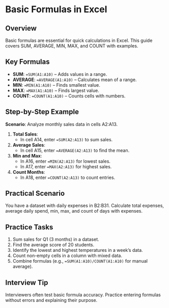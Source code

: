 # Basic Formulas in Excel

## Overview
Basic formulas are essential for quick calculations in Excel. This guide covers SUM, AVERAGE, MIN, MAX, and COUNT with examples.

## Key Formulas
- **SUM**: `=SUM(A1:A10)` – Adds values in a range.
- **AVERAGE**: `=AVERAGE(A1:A10)` – Calculates mean of a range.
- **MIN**: `=MIN(A1:A10)` – Finds smallest value.
- **MAX**: `=MAX(A1:A10)` – Finds largest value.
- **COUNT**: `=COUNT(A1:A10)` – Counts cells with numbers.

## Step-by-Step Example
**Scenario**: Analyze monthly sales data in cells A2:A13.
1. **Total Sales**:
   - In cell A14, enter `=SUM(A2:A13)` to sum sales.
2. **Average Sales**:
   - In cell A15, enter `=AVERAGE(A2:A13)` to find the mean.
3. **Min and Max**:
   - In A16, enter `=MIN(A2:A13)` for lowest sales.
   - In A17, enter `=MAX(A2:A13)` for highest sales.
4. **Count Months**:
   - In A18, enter `=COUNT(A2:A13)` to count entries.

## Practical Scenario
You have a dataset with daily expenses in B2:B31. Calculate total expenses, average daily spend, min, max, and count of days with expenses.

## Practice Tasks
1. Sum sales for Q1 (3 months) in a dataset.
2. Find the average score of 20 students.
3. Identify the lowest and highest temperatures in a week’s data.
4. Count non-empty cells in a column with mixed data.
5. Combine formulas (e.g., `=SUM(A1:A10)/COUNT(A1:A10)` for manual average).

## Interview Tip
Interviewers often test basic formula accuracy. Practice entering formulas without errors and explaining their purpose.